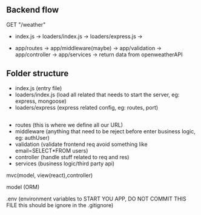 ## Backend flow

GET "/weather"

- index.js -> loaders/index.js -> loaders/express.js ->

- app/routes -> app/middleware(maybe) -> app/validation -> app/controller -> app/services -> return data from openweatherAPI

## Folder structure

- index.js (entry file)
- loaders/index.js (load all related that needs to start the server, eg: express, mongoose)
- loaders/express (express related config, eg: routes, port)

##

- routes (this is where we define all our URL)
- middleware (anything that need to be reject before enter business logic, eg: authUser)
- validation (validate frontend req avoid something like email=SELECT\*FROM users)
- controller (handle stuff related to req and res)
- services (business logic/third party api)

mvc(model, view(react),controller)

model (ORM)

.env (environment variables to START YOU APP, DO NOT COMMIT THIS FILE this should be ignore in the .gitignore)
